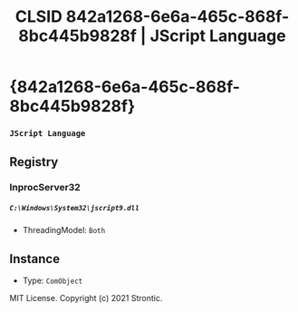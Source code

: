 ﻿---
title: "CLSID 842a1268-6e6a-465c-868f-8bc445b9828f | JScript Language"
excerpt: What is COM-Object CLSID 842a1268-6e6a-465c-868f-8bc445b9828f?
---

# {842a1268-6e6a-465c-868f-8bc445b9828f}

### `JScript Language`

## Registry


### InprocServer32

##### `C:\Windows\System32\jscript9.dll`
* ThreadingModel: `Both`

## Instance

* Type: `ComObject`

MIT License. Copyright (c) 2021 Strontic.


